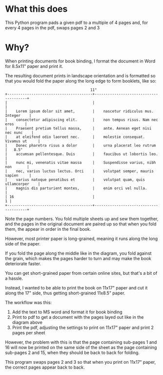 # What this does
This Python program pads a given pdf to a multiple of 4 pages and, for every 4 pages in the pdf, swaps pages 2 and 3

# Why?
When printing documents for book binding, I format the document in Word for 8.5x11" paper and print it. 

The resulting document prints in landscape orientation and is formatted so that you would fold the paper along the long edge to form booklets, like so:

```
                                       11"
+---------------------------------------+---------------------------------------+
|                                       |                                       |
|    Lorem ipsum dolor sit amet,        |    nascetur ridiculus mus. Integer    |
|    consectetur adipiscing elit.       |    non tempus risus. Nam nec eros     |
|    Praesent pretium tellus massa,     |    ante. Aenean eget nisi nec nunc    |
|    at eleifend odio laoreet nec.      |    molestie consequat. Vivamus ut     |
|    Donec pharetra risus a dolor       |    urna placerat leo rutrum           |   8.5"
|    accumsan pellentesque. Duis        |    faucibus ut lobortis leo.          |
|    nunc mi, venenatis vitae massa     |    Suspendisse varius, nibh non       |
|    nec, varius luctus lectus. Orci    |    volutpat semper, mauris sapien     |
|    varius natoque penatibus et        |    volutpat quam, quis ullamcorper    |
|    magnis dis parturient montes,      |    enim orci vel nulla.               |
| 16                                    |                                     1 |
+---------------------------------------+---------------------------------------+
```

Note the page numbers. You fold multiple sheets up and sew them together, and the pages in the original document 
are paired up so that when you fold them, the appear in order in the final book.

However, most printer paper is long-grained, meaning it runs along the long side of the paper.

If you fold the page along the middle like in the diagram, you fold against the grain, which makes the pages harder to turn and may make the book deteriorate faster.

You can get short-grained paper from certain online sites, but that's a bit of a hassle.

Instead, I wanted to be able to print the book on 11x17" paper and cut it along the 17" side, thus getting short-grained 11x8.5" paper.

The workflow was this:  
1) Add the text to MS word and format it for book binding  
2) Print to pdf to get a document with the pages layed out like in the diagram above  
3) Print the pdf, adjusting the settings to print on 11x17" paper and print 2 pages per sheet

However, the problem with this is that the page containing sub-pages 1 and 16 will now be printed on the same side of the sheet as the page containing sub-pages 
2 and 15, when they should be back to back for folding.

This program swaps pages 2 and 3 so that when you print on 11x17" paper, the correct pages appear back to back.
